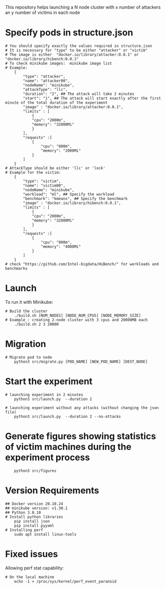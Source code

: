 This repository helps launching a N node cluster with x number of attackers an y number of victims in each node
# Specify pods in structure.json
```console
# You should specify exactly the values required in structure.json
# It is necessary for "type" to be either "attacker" or "victim" 
# The image is either  "docker.io/library/attacker:0.0.1" or "docker.io/library/hibench:0.0.1"
# To check minikube images:  minikube image list
# Example:  
    {
        "type": "attacker",
        "name": "attacker00",
        "nodeName": "minikube",
        "attackType": "llc",
        "duration": "2", ## The attack will take 2 minutes
        "start": "1", ## The attack will start exactly after the first minute of the total duration of the experiment
        "image" : "docker.io/library/attacker:0.0.1",
        "limits" : [
            {
            "cpu": "2000m",
            "memory": "32000Mi"    
            }
        ],
        "requests" :[
            {
                "cpu": "800m",
                "memory": "2000Mi"    
            }
        ]
    }
# AttackType should be either 'llc' or 'lock'
# Example for the victim: 
    {
        "type": "victim",
        "name": "victim00",
        "nodeName": "minikube",
        "workload": "ml", ## Specify the workload 
        "benchmark": "kmeans", ## Specify the benchmark
        "image" : "docker.io/library/hibench:0.0.1",
        "limits" : [
            {
            "cpu": "2000m",
            "memory": "32000Mi"    
            }
        ],
        "requests" :[
            {
                "cpu": "800m",
                "memory": "4000Mi"   
            }
        ]
    }
# check "https://github.com/Intel-bigdata/HiBench/" for workloads and benchmarks
```

# Launch

To run it with Minikube:
```console
# Build the cluster
    ./build.sh [NUM_NODES] [NODE_NUM_CPUS] [NODE_MEMORY_SIZE]
# Example : creating 2-node cluster with 3 cpus and 20000MB each
    ./build.sh 2 3 20000
```

# Migration 
```console
# Migrate pod to node
    python3 src/migrate.py [POD_NAME] [NEW_POD_NAME] [DEST_NODE]

```
# Start the experiment 
```console
# launching experiment in 2 minutes
    python3 src/launch.py  --duration 2

# launching experiment without any attacks (without changing the json file)
    python3 src/launch.py  --duration 2 --no-attacks
```
# Generate figures showing statistics of victim machines during the experiment process
```console
    python3 src/figures
```

# Version Requirements
```console
## Docker version 20.10.24
## minikube version: v1.30.1
## Python 3.8.10
# Install python libraries
    pip install json
    pip install pyyaml
# Installing perf
    sudo apt install linux-tools
```
# Fixed issues
Allowing perf stat capability:
```console
# On the local machine
    echo -1 > /proc/sys/kernel/perf_event_paranoid
```
